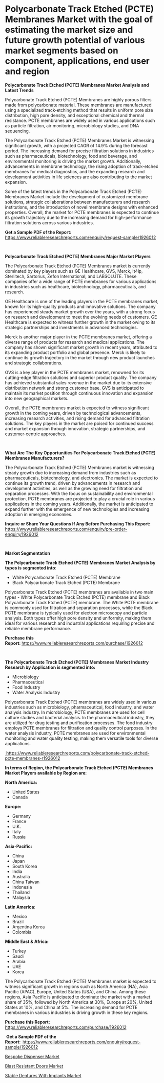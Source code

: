<p><h1>Polycarbonate Track Etched (PCTE) Membranes Market with the goal of estimating the market size and future growth potential of various market segments based on component, applications, end user and region</h1></p><p><strong>Polycarbonate Track Etched (PCTE) Membranes Market Analysis and Latest Trends</strong></p>
<p><p>Polycarbonate Track Etched (PCTE) Membranes are highly porous filters made from polycarbonate material. These membranes are manufactured using a specialized track-etching method that results in uniform pore size distribution, high pore density, and exceptional chemical and thermal resistance. PCTE membranes are widely used in various applications such as particle filtration, air monitoring, microbiology studies, and DNA sequencing.</p><p>The Polycarbonate Track Etched (PCTE) Membranes Market is witnessing significant growth, with a projected CAGR of 14.9% during the forecast period. The increasing demand for precise filtration solutions in industries such as pharmaceuticals, biotechnology, food and beverage, and environmental monitoring is driving the market growth. Additionally, advancements in membrane technology, the rising adoption of track-etched membranes for medical diagnostics, and the expanding research and development activities in life sciences are also contributing to the market expansion.</p><p>Some of the latest trends in the Polycarbonate Track Etched (PCTE) Membranes Market include the development of customized membrane solutions, strategic collaborations between manufacturers and research institutions, and the introduction of novel membrane designs with enhanced properties. Overall, the market for PCTE membranes is expected to continue its growth trajectory due to the increasing demand for high-performance filtration solutions across various industries.</p></p>
<p><strong>Get a Sample PDF of the Report:&nbsp;</strong> <a href="https://www.reliableresearchreports.com/enquiry/request-sample/1926012">https://www.reliableresearchreports.com/enquiry/request-sample/1926012</a></p>
<p>&nbsp;</p>
<p><strong>Polycarbonate Track Etched (PCTE) Membranes Major Market Players</strong></p>
<p><p>The Polycarbonate Track Etched (PCTE) Membranes market is currently dominated by key players such as GE Healthcare, GVS, Merck, It4ip, Sterlitech, Sartorius, Zefon International, and LABSOLUTE. These companies offer a wide range of PCTE membranes for various applications in industries such as healthcare, biotechnology, pharmaceuticals, and research.</p><p>GE Healthcare is one of the leading players in the PCTE membranes market, known for its high-quality products and innovative solutions. The company has experienced steady market growth over the years, with a strong focus on research and development to meet the evolving needs of customers. GE Healthcare is expected to witness further growth in the market owing to its strategic partnerships and investments in advanced technologies.</p><p>Merck is another major player in the PCTE membranes market, offering a diverse range of products for research and medical applications. The company has shown significant market growth in recent years, attributed to its expanding product portfolio and global presence. Merck is likely to continue its growth trajectory in the market through new product launches and strategic collaborations.</p><p>GVS is a key player in the PCTE membranes market, renowned for its cutting-edge filtration solutions and superior product quality. The company has achieved substantial sales revenue in the market due to its extensive distribution network and strong customer base. GVS is anticipated to maintain its market position through continuous innovation and expansion into new geographical markets.</p><p>Overall, the PCTE membranes market is expected to witness significant growth in the coming years, driven by technological advancements, increasing research activities, and rising demand for advanced filtration solutions. The key players in the market are poised for continued success and market expansion through innovation, strategic partnerships, and customer-centric approaches.</p></p>
<p>&nbsp;</p>
<p><strong>What Are The Key Opportunities For Polycarbonate Track Etched (PCTE) Membranes Manufacturers?</strong></p>
<p><p>The Polycarbonate Track Etched (PCTE) Membranes market is witnessing steady growth due to increasing demand from industries such as pharmaceuticals, biotechnology, and electronics. The market is expected to continue its growth trend, driven by advancements in research and development activities, as well as the growing need for filtration and separation processes. With the focus on sustainability and environmental protection, PCTE membranes are projected to play a crucial role in various applications in the coming years. Additionally, the market is anticipated to expand further with the emergence of new technologies and increasing adoption in emerging economies.</p></p>
<p><strong>Inquire or Share Your Questions If Any Before Purchasing This Report:</strong> <a href="https://www.reliableresearchreports.com/enquiry/pre-order-enquiry/1926012">https://www.reliableresearchreports.com/enquiry/pre-order-enquiry/1926012</a></p>
<p>&nbsp;</p>
<p><strong>Market Segmentation</strong></p>
<p><strong>The Polycarbonate Track Etched (PCTE) Membranes Market Analysis by types is segmented into:</strong></p>
<p><ul><li>White Polycarbonate Track Etched (PCTE) Membrane</li><li>Black Polycarbonate Track Etched (PCTE) Membrane</li></ul></p>
<p><p>Polycarbonate Track Etched (PCTE) membranes are available in two main types - White Polycarbonate Track Etched (PCTE) membrane and Black Polycarbonate Track Etched (PCTE) membrane. The White PCTE membrane is commonly used for filtration and separation processes, while the Black PCTE membrane is typically used for electron microscopy and particle analysis. Both types offer high pore density and uniformity, making them ideal for various research and industrial applications requiring precise and reliable membrane performance.</p></p>
<p><strong>Purchase this Report:&nbsp;</strong><a href="https://www.reliableresearchreports.com/purchase/1926012">https://www.reliableresearchreports.com/purchase/1926012</a></p>
<p>&nbsp;</p>
<p><strong>The Polycarbonate Track Etched (PCTE) Membranes Market Industry Research by Application is segmented into:</strong></p>
<p><ul><li>Microbiology</li><li>Pharmaceutical</li><li>Food Industry</li><li>Water Analysis Industry</li></ul></p>
<p><p>Polycarbonate Track Etched (PCTE) membranes are widely used in various industries such as microbiology, pharmaceutical, food industry, and water analysis industry. In microbiology, PCTE membranes are used for cell culture studies and bacterial analysis. In the pharmaceutical industry, they are utilized for drug testing and purification processes. The food industry employs PCTE membranes for filtration and quality control purposes. In the water analysis industry, PCTE membranes are used for environmental monitoring and water quality testing, making them versatile tools for diverse applications.</p></p>
<p><a href="https://www.reliableresearchreports.com/polycarbonate-track-etched-pcte-membranes-r1926012">&nbsp;https://www.reliableresearchreports.com/polycarbonate-track-etched-pcte-membranes-r1926012</a></p>
<p><strong>In terms of Region, the Polycarbonate Track Etched (PCTE) Membranes Market Players available by Region are:</strong></p>
<p>
    <p> <strong> North America: </strong>
        <ul>
            <li>United States</li>
            <li>Canada</li>
        </ul>
        </p> 
    <p> <strong> Europe: </strong>
        <ul>
            <li>Germany</li>
            <li>France</li>
            <li>U.K.</li>
            <li>Italy</li>
            <li>Russia</li>
        </ul>
        </p> 
    <p> <strong> Asia-Pacific: </strong>
        <ul>
            <li>China</li>
            <li>Japan</li>
            <li>South Korea</li>
            <li>India</li>
            <li>Australia</li>
            <li>China Taiwan</li>
            <li>Indonesia</li>
            <li>Thailand</li>
            <li>Malaysia</li>
        </ul>
        </p> 
    <p> <strong> Latin America: </strong>
        <ul>
            <li>Mexico</li>
            <li>Brazil</li>
            <li>Argentina Korea</li>
            <li>Colombia</li>
        </ul>
        </p> 
    <p> <strong> Middle East & Africa: </strong>
        <ul>
            <li>Turkey</li>
            <li>Saudi</li>
            <li>Arabia</li>
            <li>UAE</li>
            <li>Korea</li>
        </ul>
    </p>
    </p>
<p><p>The Polycarbonate Track Etched (PCTE) Membranes market is expected to witness significant growth in regions such as North America (NA), Asia Pacific (APAC), Europe, United States (USA), and China. Among these regions, Asia Pacific is anticipated to dominate the market with a market share of 35%, followed by North America at 30%, Europe at 20%, United States at 10%, and China at 5%. The increasing demand for PCTE membranes in various industries is driving growth in these key regions.</p></p>
<p><strong>Purchase this Report: </strong><a href="https://www.reliableresearchreports.com/purchase/1926012">https://www.reliableresearchreports.com/purchase/1926012</a></p>
<p>&nbsp;<strong>Get a Sample PDF of the Report:&nbsp;&nbsp;</strong><a href="https://www.reliableresearchreports.com/enquiry/request-sample/1926012">https://www.reliableresearchreports.com/enquiry/request-sample/1926012</a></p>
<p><strong></strong></p>
<p><p><a href="https://github.com/zmnbyevx75/Market-Research-Report-List-1/blob/main/bespoke-dispenser-market.md">Bespoke Dispenser Market</a></p><p><a href="https://github.com/DarrenSipes1990/Market-Research-Report-List-2/blob/main/blast-resistant-doors-market.md">Blast Resistant Doors Market</a></p><p><a href="https://github.com/kmatchooka/Market-Research-Report-List-1/blob/main/stable-dentures-with-implants-market.md">Stable Dentures With Implants Market</a></p></p>